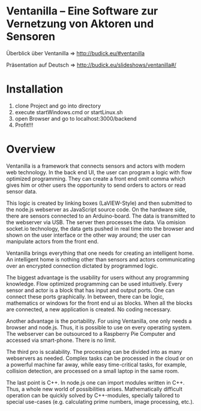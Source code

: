 Ventanilla – Eine Software zur Vernetzung von Aktoren und Sensoren
===============================================

Überblick über Ventanilla => http://budick.eu/#ventanilla

Präsentation auf Deutsch => http://budick.eu/slideshows/ventanilla#/

Installation
========
1. clone Project and go into directory
2. execute startWindows.cmd or startLinux.sh
3. open Browser and go to localhost:3000/backend
4. Profit!!!

Overview
========

Ventanilla is a framework that connects sensors and actors with modern web technology. 
In the back end UI, the user can program a logic with flow optimized programming. They can create a front end omit comma which gives him or other users the opportunity to send orders to actors or read sensor data.

This logic is created by linking boxes (LaVIEW-Style) and then submitted to the node.js webserver as JavaScript source code. 
On the hardware side, there are sensors connected to an Arduino-board. The data is transmitted to the webserver via USB. The server then processes the data.
Via omision socket.io technology, the data gets pushed in real time into the browser and shown on the user interface or the other way around; the user can manipulate actors from the front end.

Ventanilla brings everything that one needs for creating an intelligent home. An intelligent home is nothing other than sensors and actors communicating over an encrypted connection dictated by programmed logic.

The biggest advantage is the usability for users without any programming knowledge. Flow optimized programming can be used intuitively. Every sensor and actor is a block that has input and output ports. One can connect these ports graphically. In between, there can be logic, mathematics or windows for the front end ui as blocks. When all the blocks are connected, a new application is created. No coding necessary.

Another advantage is the portability. For using Ventanilla, one only needs a browser and node.js. Thus, it is possible to use on every operating system. The webserver can be outsourced to a Raspberry Pie Computer and accessed via smart-phone. There is no limit.

The third pro is scalability. The processing can be divided into as many webservers as needed.
Complex tasks can be processed in the cloud or on a powerful machine far away, while easy time-critical tasks, for example, collision detection, are processed on a small laptop in the same room.

The last point is C++. In node.js one can import modules written in C++. Thus, a whole new world of possibilities arises. Mathematically difficult operation can be quickly solved by C++-modules, specially tailored to special use-cases (e.g. calculating prime numbers, image processing, etc.).



